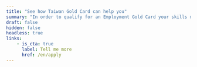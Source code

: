 ```yaml
---
title: "See how Taiwan Gold Card can help you"
summary: "In order to qualify for an Employment Gold Card your skills must be related to one of eight areas: Science and Technology, Economics, Education, Culture and Art, Sport, Finance, Law and Architecture."
draft: false
hidden: false
headless: true
links:
    - is_cta: true
      label: Tell me more
      href: /en/apply
---
```

